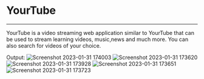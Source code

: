 # YourTube
-----------
YourTube is a video streaming web application similar to YourTube that can be used to stream learning videos, music,news and much more. You can also search for videos of your choice.

Output:
![Screenshot 2023-01-31 174003](https://user-images.githubusercontent.com/63774724/215756765-5f0a312e-325b-410b-8fe2-b2c749939bfe.png)
![Screenshot 2023-01-31 173620](https://user-images.githubusercontent.com/63774724/215756802-b8ec7652-2769-47cb-9ac4-f71698ffb898.png)
![Screenshot 2023-01-31 173928](https://user-images.githubusercontent.com/63774724/215756821-c3cf6b3d-e20a-44fb-ac50-1793218f2b33.png)
![Screenshot 2023-01-31 173651](https://user-images.githubusercontent.com/63774724/215756830-e5eb1415-c033-41b1-8977-19d483ce00b5.png)
![Screenshot 2023-01-31 173723](https://user-images.githubusercontent.com/63774724/215756844-5a9dc68f-e858-4a40-900e-389953e4ec02.png)
